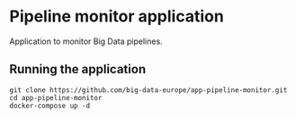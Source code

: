 # Pipeline monitor application

Application to monitor Big Data pipelines.

## Running the application
```
git clone https://github.com/big-data-europe/app-pipeline-monitor.git
cd app-pipeline-monitor
docker-compose up -d
```
